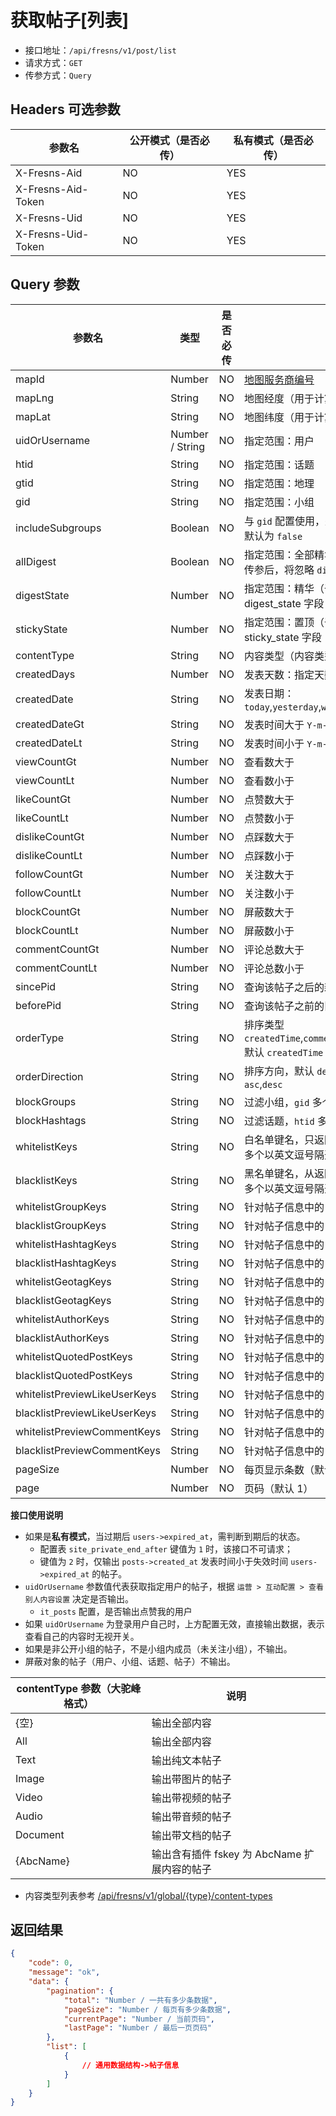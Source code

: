 # 获取帖子[列表]

- 接口地址：`/api/fresns/v1/post/list`
- 请求方式：`GET`
- 传参方式：`Query`

## Headers 可选参数

| 参数名 | 公开模式（是否必传） | 私有模式（是否必传） |
| --- | --- | --- |
| X-Fresns-Aid | NO | YES |
| X-Fresns-Aid-Token | NO | YES |
| X-Fresns-Uid | NO | YES |
| X-Fresns-Uid-Token | NO | YES |

## Query 参数

| 参数名 | 类型 | 是否必传 | 说明 |
| --- | --- | --- | --- |
| mapId | Number | NO | [地图服务商编号](../../reference/dictionary/maps.md) |
| mapLng | String | NO | 地图经度（用于计算距离） |
| mapLat | String | NO | 地图纬度（用于计算距离） |
| uidOrUsername | Number / String | NO | 指定范围：用户 |
| htid | String | NO | 指定范围：话题 |
| gtid | String | NO | 指定范围：地理 |
| gid | String | NO | 指定范围：小组 |
| includeSubgroups | Boolean | NO | 与 `gid` 配置使用，是否包含子级小组的内容<br>默认为 `false` |
| allDigest | Boolean | NO | 指定范围：全部精华，一级精华和二级精华<br>传参后，将忽略 `digestState` 参数 |
| digestState | Number | NO | 指定范围：精华（留空输出全部）<br>digest_state 字段 1.否 2.一级精华 3.二级精华 |
| stickyState | Number | NO | 指定范围：置顶（留空输出全部）<br>sticky_state 字段 1.否 2.小组页置顶 3.全局置顶 |
| contentType | String | NO | 内容类型（内容类型扩展配置的参数） |
| createdDays | Number | NO | 发表天数：指定天数内创建的内容 |
| createdDate | String | NO | 发表日期：`today`,`yesterday`,`week`,`lastWeek`,`month`,`lastMonth`,`year`,`lastYear` |
| createdDateGt | String | NO | 发表时间大于 `Y-m-d` |
| createdDateLt | String | NO | 发表时间小于 `Y-m-d` |
| viewCountGt | Number | NO | 查看数大于 |
| viewCountLt | Number | NO | 查看数小于 |
| likeCountGt | Number | NO | 点赞数大于 |
| likeCountLt | Number | NO | 点赞数小于 |
| dislikeCountGt | Number | NO | 点踩数大于 |
| dislikeCountLt | Number | NO | 点踩数小于 |
| followCountGt | Number | NO | 关注数大于 |
| followCountLt | Number | NO | 关注数小于 |
| blockCountGt | Number | NO | 屏蔽数大于 |
| blockCountLt | Number | NO | 屏蔽数小于 |
| commentCountGt | Number | NO | 评论总数大于 |
| commentCountLt | Number | NO | 评论总数小于 |
| sincePid | String | NO | 查询该帖子之后的新内容 |
| beforePid | String | NO | 查询该帖子之前的旧内容 |
| orderType | String | NO | 排序类型 `createdTime`,`commentTime`,`random`,`view`,`like`,`dislike`,`follow`,`block`,`comment`<br>默认 `createdTime` |
| orderDirection | String | NO | 排序方向，默认 `desc`<br>`asc`,`desc` |
| blockGroups | String | NO | 过滤小组，`gid` 多个以英文逗号隔开 |
| blockHashtags | String | NO | 过滤话题，`htid` 多个以英文逗号隔开 |
| whitelistKeys | String | NO | 白名单键名，只返回给定键名的键值对<br>多个以英文逗号隔开，支持「点表示法」表示多维数组 |
| blacklistKeys | String | NO | 黑名单键名，从返回数据中删除指定的键值对<br>多个以英文逗号隔开，支持「点表示法」表示多维数组 |
| whitelistGroupKeys | String | NO | 针对帖子信息中的 `group` 参数 |
| blacklistGroupKeys | String | NO | 针对帖子信息中的 `group` 参数 |
| whitelistHashtagKeys | String | NO | 针对帖子信息中的 `hashtags` 参数 |
| blacklistHashtagKeys | String | NO | 针对帖子信息中的 `hashtags` 参数 |
| whitelistGeotagKeys | String | NO | 针对帖子信息中的 `geotag` 参数 |
| blacklistGeotagKeys | String | NO | 针对帖子信息中的 `geotag` 参数 |
| whitelistAuthorKeys | String | NO | 针对帖子信息中的 `author` 参数 |
| blacklistAuthorKeys | String | NO | 针对帖子信息中的 `author` 参数 |
| whitelistQuotedPostKeys | String | NO | 针对帖子信息中的 `quotedPost` 参数 |
| blacklistQuotedPostKeys | String | NO | 针对帖子信息中的 `quotedPost` 参数 |
| whitelistPreviewLikeUserKeys | String | NO | 针对帖子信息中的 `previewLikeUsers` 参数 |
| blacklistPreviewLikeUserKeys | String | NO | 针对帖子信息中的 `previewLikeUsers` 参数 |
| whitelistPreviewCommentKeys | String | NO | 针对帖子信息中的 `previewComments` 参数 |
| blacklistPreviewCommentKeys | String | NO | 针对帖子信息中的 `previewComments` 参数 |
| pageSize | Number | NO | 每页显示条数（默认 15 条） |
| page | Number | NO | 页码（默认 1） |

**接口使用说明**

- 如果是**私有模式**，当过期后 `users->expired_at`，需判断到期后的状态。
    - 配置表 `site_private_end_after` 键值为 `1` 时，该接口不可请求；
    - 键值为 `2` 时，仅输出 `posts->created_at` 发表时间小于失效时间 `users->expired_at` 的帖子。
- `uidOrUsername` 参数值代表获取指定用户的帖子，根据 `运营 > 互动配置 > 查看别人内容设置` 决定是否输出。
    - `it_posts` 配置，是否输出点赞我的用户
- 如果 `uidOrUsername` 为登录用户自己时，上方配置无效，直接输出数据，表示查看自己的内容时无视开关。
- 如果是非公开小组的帖子，不是小组内成员（未关注小组），不输出。
- 屏蔽对象的帖子（用户、小组、话题、帖子）不输出。

| contentType 参数（大驼峰格式） | 说明 |
| --- | --- |
| {空} | 输出全部内容 |
| All | 输出全部内容 |
| Text | 输出纯文本帖子 |
| Image | 输出带图片的帖子 |
| Video | 输出带视频的帖子 |
| Audio | 输出带音频的帖子 |
| Document | 输出带文档的帖子 |
| {AbcName} | 输出含有插件 fskey 为 AbcName 扩展内容的帖子 |

- 内容类型列表参考 [/api/fresns/v1/global/{type}/content-types](../global/content-types.md)

## 返回结果

```json
{
    "code": 0,
    "message": "ok",
    "data": {
        "pagination": {
            "total": "Number / 一共有多少条数据",
            "pageSize": "Number / 每页有多少条数据",
            "currentPage": "Number / 当前页码",
            "lastPage": "Number / 最后一页页码"
        },
        "list": [
            {
                // 通用数据结构->帖子信息
            }
        ]
    }
}
```
